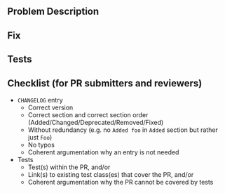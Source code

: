 ## Problem Description
<!-- Describe the problem briefly -->

## Fix
<!-- Describe how you fixed it -->

## Tests
<!-- Reference unit tests and/or player tests or explain why testing is not possible/applicable. See checklist below for details. -->

## Checklist (for PR submitters and reviewers)
- `CHANGELOG` entry
  - Correct version
  - Correct section and correct section order (Added/Changed/Deprecated/Removed/Fixed)
  - Without redundancy (e.g. no `Added foo` in `Added` section but rather just `Foo`)
  - No typos
  - Coherent argumentation why an entry is not needed
- Tests
  - Test(s) within the PR, and/or
  - Link(s) to existing test class(es) that cover the PR, and/or
  - Coherent argumentation why the PR cannot be covered by tests
